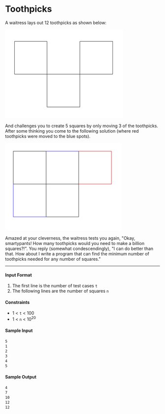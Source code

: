 # Toothpicks

A waitress lays out 12 toothpicks as shown below:

![3 squares of toothpicks](./move_3_toothpicks.png)

And challenges you to create 5 squares by only moving 3 of the toothpicks.
After some thinking you come to the following solution (where red toothpicks
were moved to the blue spots).

![Toothpicks moved to make 5 squares](./moved_toothpicks.png)

Amazed at your cleverness, the waitress tests you again, "Okay, smartypants!
How many toothpicks would you need to make a billion squares?!". You reply
(somewhat condescendingly), "I can do better than that. How about I write
a program that can find the minimum number of toothpicks needed for any number
of squares."

------------------------

#### Input Format
1. The first line is the number of test cases `t`
2. The following lines are the number of squares `n`

#### Constraints
- 1 < `t` < 100
- 1 < `n` < 10<sup>20</sup>

#### Sample Input
	5
	1
	2
	3
	4
	5

#### Sample Output
	4
	7
	10
	12
	12
	

